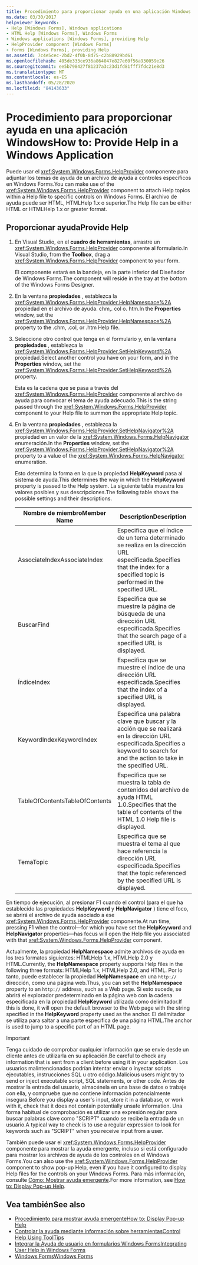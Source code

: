 ```yaml
---
title: Procedimiento para proporcionar ayuda en una aplicación Windows
ms.date: 03/30/2017
helpviewer_keywords:
- Help [Windows Forms], Windows applications
- HTML Help [Windows Forms], Windows Forms
- Windows applications [Windows Forms], providing Help
- HelpProvider component [Windows Forms]
- forms [Windows Forms], providing Help
ms.assetid: 7c4e5cec-2bd2-4f0b-8d75-c2b88929bd61
ms.openlocfilehash: 405de333ce936a864047e827e60f56a930059e26
ms.sourcegitcommit: ee5b798427f81237a3c23d1fd81fff7fdc21e8d3
ms.translationtype: MT
ms.contentlocale: es-ES
ms.lasthandoff: 05/28/2020
ms.locfileid: "84143633"
---
```

# <a name="how-to-provide-help-in-a-windows-application"></a><span data-ttu-id="7bfe4-102">Procedimiento para proporcionar ayuda en una aplicación Windows</span><span class="sxs-lookup"><span data-stu-id="7bfe4-102">How to: Provide Help in a Windows Application</span></span>

<span data-ttu-id="7bfe4-103">Puede usar el <xref:System.Windows.Forms.HelpProvider> componente para adjuntar los temas de ayuda de un archivo de ayuda a controles específicos en Windows Forms.</span><span class="sxs-lookup"><span data-stu-id="7bfe4-103">You can make use of the <xref:System.Windows.Forms.HelpProvider> component to attach Help topics within a Help file to specific controls on Windows Forms.</span></span> <span data-ttu-id="7bfe4-104">El archivo de ayuda puede ser HTML, HTMLHelp 1.x o superior.</span><span class="sxs-lookup"><span data-stu-id="7bfe4-104">The Help file can be either HTML or HTMLHelp 1.x or greater format.</span></span>

## <a name="provide-help"></a><span data-ttu-id="7bfe4-105">Proporcionar ayuda</span><span class="sxs-lookup"><span data-stu-id="7bfe4-105">Provide Help</span></span>

1. <span data-ttu-id="7bfe4-106">En Visual Studio, en el **cuadro de herramientas**, arrastre un <xref:System.Windows.Forms.HelpProvider> componente al formulario.</span><span class="sxs-lookup"><span data-stu-id="7bfe4-106">In Visual Studio, from the **Toolbox**, drag a <xref:System.Windows.Forms.HelpProvider> component to your form.</span></span>

     <span data-ttu-id="7bfe4-107">El componente estará en la bandeja, en la parte inferior del Diseñador de Windows Forms.</span><span class="sxs-lookup"><span data-stu-id="7bfe4-107">The component will reside in the tray at the bottom of the Windows Forms Designer.</span></span>

2. <span data-ttu-id="7bfe4-108">En la ventana **propiedades** , establezca la <xref:System.Windows.Forms.HelpProvider.HelpNamespace%2A> propiedad en el archivo de ayuda. chm,. col o. htm.</span><span class="sxs-lookup"><span data-stu-id="7bfe4-108">In the **Properties** window, set the <xref:System.Windows.Forms.HelpProvider.HelpNamespace%2A> property to the .chm, .col, or .htm Help file.</span></span>

3. <span data-ttu-id="7bfe4-109">Seleccione otro control que tenga en el formulario y, en la ventana **propiedades** , establezca la <xref:System.Windows.Forms.HelpProvider.SetHelpKeyword%2A> propiedad.</span><span class="sxs-lookup"><span data-stu-id="7bfe4-109">Select another control you have on your form, and in the **Properties** window, set the <xref:System.Windows.Forms.HelpProvider.SetHelpKeyword%2A> property.</span></span>

     <span data-ttu-id="7bfe4-110">Esta es la cadena que se pasa a través del <xref:System.Windows.Forms.HelpProvider> componente al archivo de ayuda para convocar el tema de ayuda adecuado.</span><span class="sxs-lookup"><span data-stu-id="7bfe4-110">This is the string passed through the <xref:System.Windows.Forms.HelpProvider> component to your Help file to summon the appropriate Help topic.</span></span>

4. <span data-ttu-id="7bfe4-111">En la ventana **propiedades** , establezca la <xref:System.Windows.Forms.HelpProvider.SetHelpNavigator%2A> propiedad en un valor de la <xref:System.Windows.Forms.HelpNavigator> enumeración.</span><span class="sxs-lookup"><span data-stu-id="7bfe4-111">In the **Properties** window, set the <xref:System.Windows.Forms.HelpProvider.SetHelpNavigator%2A> property to a value of the <xref:System.Windows.Forms.HelpNavigator> enumeration.</span></span>

     <span data-ttu-id="7bfe4-112">Esto determina la forma en la que la propiedad **HelpKeyword** pasa al sistema de ayuda.</span><span class="sxs-lookup"><span data-stu-id="7bfe4-112">This determines the way in which the **HelpKeyword** property is passed to the Help system.</span></span> <span data-ttu-id="7bfe4-113">La siguiente tabla muestra los valores posibles y sus descripciones.</span><span class="sxs-lookup"><span data-stu-id="7bfe4-113">The following table shows the possible settings and their descriptions.</span></span>

    |<span data-ttu-id="7bfe4-114">Nombre de miembro</span><span class="sxs-lookup"><span data-stu-id="7bfe4-114">Member Name</span></span>|<span data-ttu-id="7bfe4-115">Description</span><span class="sxs-lookup"><span data-stu-id="7bfe4-115">Description</span></span>|
    |-----------------|-----------------|
    |<span data-ttu-id="7bfe4-116">AssociateIndex</span><span class="sxs-lookup"><span data-stu-id="7bfe4-116">AssociateIndex</span></span>|<span data-ttu-id="7bfe4-117">Especifica que el índice de un tema determinado se realiza en la dirección URL especificada.</span><span class="sxs-lookup"><span data-stu-id="7bfe4-117">Specifies that the index for a specified topic is performed in the specified URL.</span></span>|
    |<span data-ttu-id="7bfe4-118">Buscar</span><span class="sxs-lookup"><span data-stu-id="7bfe4-118">Find</span></span>|<span data-ttu-id="7bfe4-119">Especifica que se muestre la página de búsqueda de una dirección URL especificada.</span><span class="sxs-lookup"><span data-stu-id="7bfe4-119">Specifies that the search page of a specified URL is displayed.</span></span>|
    |<span data-ttu-id="7bfe4-120">Índice</span><span class="sxs-lookup"><span data-stu-id="7bfe4-120">Index</span></span>|<span data-ttu-id="7bfe4-121">Especifica que se muestre el índice de una dirección URL especificada.</span><span class="sxs-lookup"><span data-stu-id="7bfe4-121">Specifies that the index of a specified URL is displayed.</span></span>|
    |<span data-ttu-id="7bfe4-122">KeywordIndex</span><span class="sxs-lookup"><span data-stu-id="7bfe4-122">KeywordIndex</span></span>|<span data-ttu-id="7bfe4-123">Especifica una palabra clave que buscar y la acción que se realizará en la dirección URL especificada.</span><span class="sxs-lookup"><span data-stu-id="7bfe4-123">Specifies a keyword to search for and the action to take in the specified URL.</span></span>|
    |<span data-ttu-id="7bfe4-124">TableOfContents</span><span class="sxs-lookup"><span data-stu-id="7bfe4-124">TableOfContents</span></span>|<span data-ttu-id="7bfe4-125">Especifica que se muestra la tabla de contenidos del archivo de ayuda HTML 1.0.</span><span class="sxs-lookup"><span data-stu-id="7bfe4-125">Specifies that the table of contents of the HTML 1.0 Help file is displayed.</span></span>|
    |<span data-ttu-id="7bfe4-126">Tema</span><span class="sxs-lookup"><span data-stu-id="7bfe4-126">Topic</span></span>|<span data-ttu-id="7bfe4-127">Especifica que se muestra el tema al que hace referencia la dirección URL especificada.</span><span class="sxs-lookup"><span data-stu-id="7bfe4-127">Specifies that the topic referenced by the specified URL is displayed.</span></span>|

 <span data-ttu-id="7bfe4-128">En tiempo de ejecución, al presionar F1 cuando el control (para el que ha establecido las propiedades **HelpKeyword** y **HelpNavigator** ) tiene el foco, se abrirá el archivo de ayuda asociado a ese <xref:System.Windows.Forms.HelpProvider> componente.</span><span class="sxs-lookup"><span data-stu-id="7bfe4-128">At run time, pressing F1 when the control—for which you have set the **HelpKeyword** and **HelpNavigator** properties—has focus will open the Help file you associated with that <xref:System.Windows.Forms.HelpProvider> component.</span></span>

 <span data-ttu-id="7bfe4-129">Actualmente, la propiedad **HelpNamespace** admite archivos de ayuda en los tres formatos siguientes: HTMLHelp 1.x, HTMLHelp 2.0 y HTML.</span><span class="sxs-lookup"><span data-stu-id="7bfe4-129">Currently, the **HelpNamespace** property supports Help files in the following three formats: HTMLHelp 1.x, HTMLHelp 2.0, and HTML.</span></span> <span data-ttu-id="7bfe4-130">Por lo tanto, puede establecer la propiedad **HelpNamespace** en una `http://` dirección, como una página web.</span><span class="sxs-lookup"><span data-stu-id="7bfe4-130">Thus, you can set the **HelpNamespace** property to an `http://` address, such as a Web page.</span></span> <span data-ttu-id="7bfe4-131">Si esto sucede, se abrirá el explorador predeterminado en la página web con la cadena especificada en la propiedad **HelpKeyword** utilizada como delimitador.</span><span class="sxs-lookup"><span data-stu-id="7bfe4-131">If this is done, it will open the default browser to the Web page with the string specified in the **HelpKeyword** property used as the anchor.</span></span> <span data-ttu-id="7bfe4-132">El delimitador se utiliza para saltar a una parte específica de una página HTML.</span><span class="sxs-lookup"><span data-stu-id="7bfe4-132">The anchor is used to jump to a specific part of an HTML page.</span></span>

> [!IMPORTANT]
> <span data-ttu-id="7bfe4-133">Tenga cuidado de comprobar cualquier información que se envíe desde un cliente antes de utilizarla en su aplicación.</span><span class="sxs-lookup"><span data-stu-id="7bfe4-133">Be careful to check any information that is sent from a client before using it in your application.</span></span> <span data-ttu-id="7bfe4-134">Los usuarios malintencionados podrían intentar enviar o inyectar scripts ejecutables, instrucciones SQL u otro código.</span><span class="sxs-lookup"><span data-stu-id="7bfe4-134">Malicious users might try to send or inject executable script, SQL statements, or other code.</span></span> <span data-ttu-id="7bfe4-135">Antes de mostrar la entrada del usuario, almacénela en una base de datos o trabaje con ella, y compruebe que no contiene información potencialmente insegura.</span><span class="sxs-lookup"><span data-stu-id="7bfe4-135">Before you display a user's input, store it in a database, or work with it, check that it does not contain potentially unsafe information.</span></span> <span data-ttu-id="7bfe4-136">Una forma habitual de comprobación es utilizar una expresión regular para buscar palabras clave como "SCRIPT" cuando se recibe la entrada de un usuario.</span><span class="sxs-lookup"><span data-stu-id="7bfe4-136">A typical way to check is to use a regular expression to look for keywords such as "SCRIPT" when you receive input from a user.</span></span>

<span data-ttu-id="7bfe4-137">También puede usar el <xref:System.Windows.Forms.HelpProvider> componente para mostrar la ayuda emergente, incluso si está configurado para mostrar los archivos de ayuda de los controles en el Windows Forms.</span><span class="sxs-lookup"><span data-stu-id="7bfe4-137">You can also use the <xref:System.Windows.Forms.HelpProvider> component to show pop-up Help, even if you have it configured to display Help files for the controls on your Windows Forms.</span></span> <span data-ttu-id="7bfe4-138">Para más información, consulte [Cómo: Mostrar ayuda emergente](how-to-display-pop-up-help.md).</span><span class="sxs-lookup"><span data-stu-id="7bfe4-138">For more information, see [How to: Display Pop-up Help](how-to-display-pop-up-help.md).</span></span>

## <a name="see-also"></a><span data-ttu-id="7bfe4-139">Vea también</span><span class="sxs-lookup"><span data-stu-id="7bfe4-139">See also</span></span>

- [<span data-ttu-id="7bfe4-140">Procedimiento para mostrar ayuda emergente</span><span class="sxs-lookup"><span data-stu-id="7bfe4-140">How to: Display Pop-up Help</span></span>](how-to-display-pop-up-help.md)
- [<span data-ttu-id="7bfe4-141">Controlar la ayuda mediante información sobre herramientas</span><span class="sxs-lookup"><span data-stu-id="7bfe4-141">Control Help Using ToolTips</span></span>](control-help-using-tooltips.md)
- [<span data-ttu-id="7bfe4-142">Integrar la Ayuda de usuario en formularios Windows Forms</span><span class="sxs-lookup"><span data-stu-id="7bfe4-142">Integrating User Help in Windows Forms</span></span>](integrating-user-help-in-windows-forms.md)
- [<span data-ttu-id="7bfe4-143">Windows Forms</span><span class="sxs-lookup"><span data-stu-id="7bfe4-143">Windows Forms</span></span>](../index.md)
